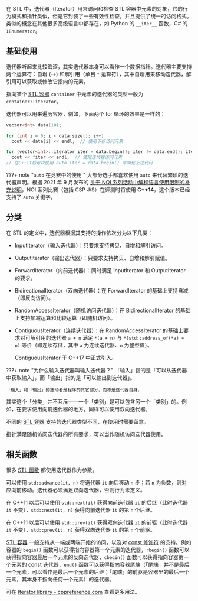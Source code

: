 在 STL 中，迭代器（Iterator）用来访问和检查 STL 容器中元素的对象，它的行为模式和指针类似，但是它封装了一些有效性检查，并且提供了统一的访问格式。类似的概念在其他很多高级语言中都存在，如 Python 的 `__iter__` 函数，C# 的 `IEnumerator`。

## 基础使用

迭代器听起来比较晦涩，其实迭代器本身可以看作一个数据指针。迭代器主要支持两个运算符：自增 (`++`) 和解引用（单目 `*` 运算符），其中自增用来移动迭代器，解引用可以获取或修改它指向的元素。

指向某个 [STL 容器](./container.md)  `container` 中元素的迭代器的类型一般为 `container::iterator`。

迭代器可以用来遍历容器，例如，下面两个 for 循环的效果是一样的：

```cpp
vector<int> data(10);

for (int i = 0; i < data.size(); i++)
  cout << data[i] << endl;  // 使用下标访问元素

for (vector<int>::iterator iter = data.begin(); iter != data.end(); iter++)
  cout << *iter << endl;  // 使用迭代器访问元素
// 在C++11后可以使用 auto iter = data.begin() 来简化上述代码
```

???+ note "`auto` 在竞赛中的使用 "
    大部分选手都喜欢使用 `auto` 来代替繁琐的迭代器声明。根据 2021 年 9 月发布的 [关于 NOI 系列活动中编程语言使用限制的补充说明](https://www.noi.cn/xw/2021-09-01/735729.shtml)，NOI 系列比赛（包括 CSP J/S）在评测时将使用 **C++14**，这个版本已经支持了 `auto` 关键字。

## 分类

在 STL 的定义中，迭代器根据其支持的操作依次分为以下几类：

-   InputIterator（输入迭代器）：只要求支持拷贝、自增和解引访问。
-   OutputIterator（输出迭代器）：只要求支持拷贝、自增和解引赋值。
-   ForwardIterator（向前迭代器）：同时满足 InputIterator 和 OutputIterator 的要求。
-   BidirectionalIterator（双向迭代器）：在 ForwardIterator 的基础上支持自减（即反向访问）。
-   RandomAccessIterator（随机访问迭代器）：在 BidirectionalIterator 的基础上支持加减运算和比较运算（即随机访问）。
-   ContiguousIterator（连续迭代器）：在 RandomAccessIterator 的基础上要求对可解引用的迭代器 `a + n` 满足 `*(a + n)` 与 `*(std::address_of(*a) + n)` 等价（即连续存储，其中 `a` 为连续迭代器、`n` 为整型值）。

    ContiguousIterator 于 C++17 中正式引入。

???+ note "为什么输入迭代器叫输入迭代器？"
    「输入」指的是「可以从迭代器中获取输入」，而「输出」指的是「可以输出到迭代器」。
    
    「输入」和「输出」的施动者是程序的其它部分，而不是迭代器自身。

其实这个「分类」并不互斥——一个「类别」是可以包含另一个「类别」的。例如，在要求使用向前迭代器的地方，同样可以使用双向迭代器。

不同的 [STL 容器](./container.md) 支持的迭代器类型不同，在使用时需要留意。

指针满足随机访问迭代器的所有要求，可以当作随机访问迭代器使用。

## 相关函数

很多 [STL 函数](./algorithm.md) 都使用迭代器作为参数。

可以使用 `std::advance(it, n)` 将迭代器 `it` 向后移动 `n` 步；若 `n` 为负数，则对应向前移动。迭代器必须满足双向迭代器，否则行为未定义。

在 C++11 以后可以使用 `std::next(it)` 获得向前迭代器 `it` 的后继（此时迭代器 `it` 不变），`std::next(it, n)` 获得向前迭代器 `it` 的第 `n` 个后继。

在 C++11 以后可以使用 `std::prev(it)` 获得双向迭代器 `it` 的前驱（此时迭代器 `it` 不变），`std::prev(it, n)` 获得双向迭代器 `it` 的第 `n` 个前驱。

[STL 容器](./container.md) 一般支持从一端或两端开始的访问，以及对 [const 修饰符](../const.md) 的支持。例如容器的 `begin()` 函数可以获得指向容器第一个元素的迭代器，`rbegin()` 函数可以获得指向容器最后一个元素的反向迭代器，`cbegin()` 函数可以获得指向容器第一个元素的 const 迭代器，`end()` 函数可以获得指向容器尾端（「尾端」并不是最后一个元素，可以看作是最后一个元素的后继；「尾端」的前驱是容器里的最后一个元素，其本身不指向任何一个元素）的迭代器。

可在 [Iterator library - cppreference.com](https://en.cppreference.com/w/cpp/iterator) 查看更多用法。
